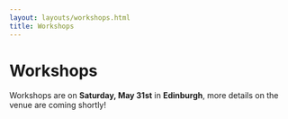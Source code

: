 ```yaml
---
layout: layouts/workshops.html
title: Workshops
---
```


# Workshops

Workshops are on **Saturday, May 31st** in **Edinburgh**, more details on the venue are coming shortly!
